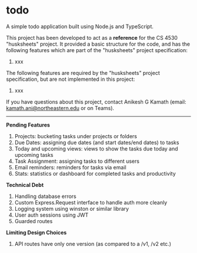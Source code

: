 # todo

A simple todo application built using Node.js and TypeScript.

This project has been developed to act as a **reference** for the CS 4530 "husksheets" project. It provided a basic structure for the code, and has the following features which are part of the "husksheets" project specification:

1. xxx

The following features are required by the "husksheets" project specification, but are not implemented in this project:

1. xxx

If you have questions about this project, contact Anikesh G Kamath (email: kamath.ani@northeastern.edu or on Teams).

---

**Pending Features**

1. Projects: bucketing tasks under projects or folders
2. Due Dates: assigning due dates (and start dates/end dates) to tasks
3. Today and upcoming views: views to show the tasks due today and upcoming tasks
4. Task Assignment: assigning tasks to different users
5. Email reminders: reminders for tasks via email
6. Stats: statistics or dashboard for completed tasks and productivity

**Technical Debt**

1. Handling database errors
2. Custom Express.Request interface to handle auth more cleanly
3. Logging system using winston or similar library
4. User auth sessions using JWT
5. Guarded routes

**Limiting Design Choices**

1. API routes have only one version (as compared to a /v1, /v2 etc.)